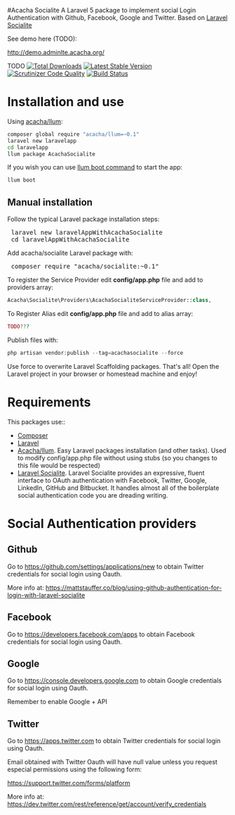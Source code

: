 #Acacha Socialite
A Laravel 5 package to implement social Login Authentication with Github, Facebook, Google and Twitter. Based on [Laravel Socialite](https://github.com/laravel/socialite)

See demo here (TODO):

 http://demo.adminlte.acacha.org/

TODO
[![Total Downloads](https://poser.pugx.org/acacha/admin-lte-template-laravel/downloads.png)](https://packagist.org/packages/acacha/admin-lte-template-laravel)
[![Latest Stable Version](https://poser.pugx.org/acacha/admin-lte-template-laravel/v/stable.png)](https://packagist.org/packages/acacha/admin-lte-template-laravel)
[![Scrutinizer Code Quality](https://scrutinizer-ci.com/g/acacha/adminlte-socialite/badges/quality-score.png?b=master)](https://scrutinizer-ci.com/g/acacha/adminlte-socialite/?branch=master)
[![Build Status](https://scrutinizer-ci.com/g/acacha/adminlte-socialite/badges/build.png?b=master)](https://scrutinizer-ci.com/g/acacha/adminlte-socialite/build-status/master)

# Installation and use

Using [acacha/llum](https://github.com/acacha/llum):

```bash
composer global require "acacha/llum=~0.1"
laravel new laravelapp
cd laravelapp
llum package AcachaSocialite
```

If you wish you can use [llum boot command](https://github.com/acacha/llum#boot) to start the app:

```bash
llum boot
``` 

## Manual installation

Follow the typical Laravel package installation steps:

<pre>
 laravel new laravelAppWithAcachaSocialite
 cd laravelAppWithAcachaSocialite
</pre>

Add acacha/socialite Laravel package with:

<pre>
 composer require "acacha/socialite:~0.1"
</pre> 
 
To register the Service Provider edit **config/app.php** file and add to providers array:

```php
Acacha\Socialite\Providers\AcachaSocialiteServiceProvider::class,
```

To Register Alias edit **config/app.php** file and add to alias array:

```php
TODO???
```

Publish files with:

```php
php artisan vendor:publish --tag=acachasocialite --force
``` 
 
Use force to overwrite Laravel Scaffolding packages. That's all! Open the Laravel project in your browser or homestead machine and enjoy!

# Requirements

This packages use::

* [Composer](https://getcomposer.org/)
* [Laravel](http://laravel.com/)
* [Acacha/llum](https://github.com/acacha/llum). Easy Laravel packages installation (and other tasks). Used to modify config/app.php file without using stubs (so you changes to this file would be respected)
* [Laravel Socialite](https://github.com/laravel/socialite). Laravel Socialite provides an expressive, fluent interface to OAuth authentication with Facebook, Twitter, Google, LinkedIn, GitHub and Bitbucket. It handles almost all of the boilerplate social authentication code you are dreading writing.

# Social Authentication providers

## Github

Go to https://github.com/settings/applications/new to obtain Twitter credentials for social login using Oauth. 

More info at: https://mattstauffer.co/blog/using-github-authentication-for-login-with-laravel-socialite

## Facebook

Go to https://developers.facebook.com/apps to obtain Facebook credentials for social login using Oauth.

## Google

Go to https://console.developers.google.com to obtain Google credentials for social login using Oauth.
 
Remember to enable Google + API 
 
## Twitter

Go to https://apps.twitter.com to obtain Twitter credentials for social login using Oauth. 

Email obtained with Twitter Oauth will have null value unless you request especial permissions using the following form:

 https://support.twitter.com/forms/platform
 
More info at: https://dev.twitter.com/rest/reference/get/account/verify_credentials 